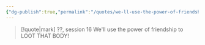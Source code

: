 ```yaml
---
{"dg-publish":true,"permalink":"/quotes/we-ll-use-the-power-of-friendship-to-loot-that-body/"}
---
```




> [!quote|mark] ??, session 16
> We'll use the power of friendship to LOOT THAT BODY!


